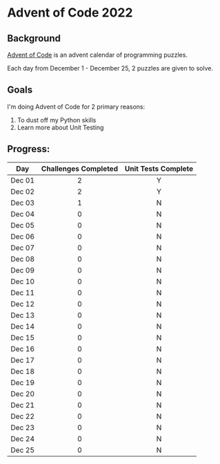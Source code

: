 # Advent of Code 2022

## Background
[Advent of Code](https://adventofcode.com/2022) is an advent calendar of programming puzzles.

Each day from December 1 - December 25, 2 puzzles are given to solve.

## Goals
I'm doing Advent of Code for 2 primary reasons:
1. To dust off my Python skills
2. Learn more about Unit Testing

## Progress:
| Day | Challenges Completed | Unit Tests Complete |
| :---: | :--------------------: | :-------------------: |
| Dec 01 | 2 | Y |
| Dec 02 | 2 | Y |
| Dec 03 | 1 | N |
| Dec 04 | 0 | N |
| Dec 05 | 0 | N |
| Dec 06 | 0 | N |
| Dec 07 | 0 | N |
| Dec 08 | 0 | N |
| Dec 09 | 0 | N |
| Dec 10 | 0 | N |
| Dec 11 | 0 | N |
| Dec 12 | 0 | N |
| Dec 13 | 0 | N |
| Dec 14 | 0 | N |
| Dec 15 | 0 | N |
| Dec 16 | 0 | N |
| Dec 17 | 0 | N |
| Dec 18 | 0 | N |
| Dec 19 | 0 | N |
| Dec 20 | 0 | N |
| Dec 21 | 0 | N |
| Dec 22 | 0 | N |
| Dec 23 | 0 | N |
| Dec 24 | 0 | N |
| Dec 25 | 0 | N |

